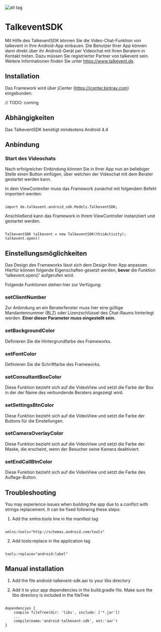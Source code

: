 ![alt tag](http://www.talkevent.de/wp-content/uploads/2015/07/talkevent_altern_logo_noclaim.png)

# TalkeventSDK

Mit Hilfe des TalkeventSDK können Sie die Video-Chat-Funktion von talkevent in Ihre Android-App einbauen. Die Benutzer Ihrer App können dann direkt über ihr Android-Gerät per Videochat mit Ihren Beratern in Kontakt treten.
Dazu müssen Sie registrierter Partner von talkevent sein. Weitere Informationen finden Sie unter https://www.talkevent.de.

## Installation

Das Framework wird über jCenter (https://jcenter.bintray.com) eingebunden.

// TODO: coming


## Abhängigkeiten

Das TalkeventSDK benötigt mindestens Android 4.4

## Anbindung 



### Start des Videochats

Nach erfolgreicher Einbindung können Sie in Ihrer App nun an beliebiger Stelle einen Button einfügen, über welchen der Videochat mit dem Berater gestartet werden kann. 

In dem ViewController muss das Framework zunächst mit folgendem Befehl importiert werden:

<code>
import de.talkevent.android_sdk.Models.TalkeventSDK;
</code>

Anschließend kann das Framework in Ihrem ViewController instanziiert und gestartet werden.

<pre><code>
TalkeventSDK talkevent = new TalkeventSDK(thisActivity);
talkevent.open()
</code></pre>


## Einstellungsmöglichkeiten

Das Design des Frameworks lässt sich dem Design Ihrer App anpassen. Hierfür können folgende Eigenschaften gesetzt werden, <b>bevor</b> die Funktion 'talkevent.open()' aufgerufen wird.

Folgende Funktionen stehen hier zur Verfügung:

### setClientNumber

Zur Anbindung an ein Beraterfenster muss hier eine gültige Mandantennummer (BLZ) oder Lizenzschlüssel des Chat-Raums hinterlegt werden.
<b>Einer dieser Parameter muss eingestellt sein.</b>

### setBackgroundColor

Definieren Sie die Hintergrundfarbe des Frameworks.

### setFontColor

Definieren Sie die Schriftfarbe des Frameworks.

### setConsultantBoxColor

Diese Funktion bezieht sich auf die VideoView und setzt die Farbe der Box in der der Name des verbundende Beraters angezeigt wird.

### setSettingsBtnColor

Diese Funktion bezieht sich auf die VideoView und setzt die Farbe der Buttons für die Einstellungen.

### setCameraOverlayColor

Diese Funktion bezieht sich auf die VideoView und setzt die Farbe der Maske, die erscheint, wenn der Besucher seine Kamera deaktiviert.

### setEndCallBtnColor

Diese Funktion bezieht sich auf die VideoView und setzt die Farbe des Auflege-Button.

## Troubleshooting

You may experience issues when building the app due to a conflict with strings replacement. It can be fixed following these steps:

1. Add the xmlns:tools line in the manifest tag

<code>
xmlns:tools="http://schemas.android.com/tools"
</code>

2. Add tools:replace in the application tag

<code>
tools:replace="android:label"
</code>


## Manual installation
1. Add the file android-talkevent-sdk.aar to your libs directory

2. Add it to your app dependencies in the build.gradle file. Make sure the libs directory is included in the fileTree

<pre>
<code>
dependencies {
    compile fileTree(dir: 'libs', include: ['*.jar'])
    ...
    compile(name:'android-talkevent-sdk', ext:'aar')
}
</code>
</pre>

